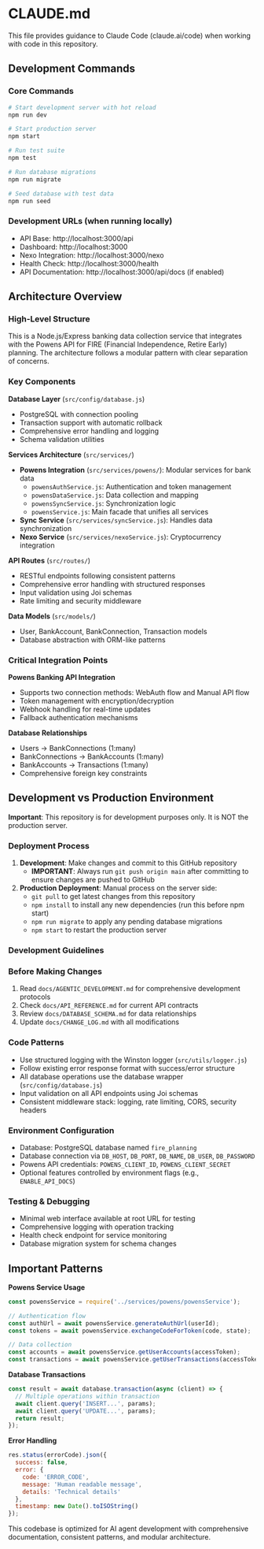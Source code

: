 # CLAUDE.md

This file provides guidance to Claude Code (claude.ai/code) when working with code in this repository.

## Development Commands

### Core Commands
```bash
# Start development server with hot reload
npm run dev

# Start production server
npm start

# Run test suite
npm test

# Run database migrations
npm run migrate

# Seed database with test data
npm run seed
```

### Development URLs (when running locally)
- API Base: http://localhost:3000/api
- Dashboard: http://localhost:3000
- Nexo Integration: http://localhost:3000/nexo
- Health Check: http://localhost:3000/health
- API Documentation: http://localhost:3000/api/docs (if enabled)

## Architecture Overview

### High-Level Structure
This is a Node.js/Express banking data collection service that integrates with the Powens API for FIRE (Financial Independence, Retire Early) planning. The architecture follows a modular pattern with clear separation of concerns.

### Key Components

**Database Layer** (`src/config/database.js`)
- PostgreSQL with connection pooling
- Transaction support with automatic rollback
- Comprehensive error handling and logging
- Schema validation utilities

**Services Architecture** (`src/services/`)
- **Powens Integration** (`src/services/powens/`): Modular services for bank data
  - `powensAuthService.js`: Authentication and token management
  - `powensDataService.js`: Data collection and mapping
  - `powensSyncService.js`: Synchronization logic
  - `powensService.js`: Main facade that unifies all services
- **Sync Service** (`src/services/syncService.js`): Handles data synchronization
- **Nexo Service** (`src/services/nexoService.js`): Cryptocurrency integration

**API Routes** (`src/routes/`)
- RESTful endpoints following consistent patterns
- Comprehensive error handling with structured responses
- Input validation using Joi schemas
- Rate limiting and security middleware

**Data Models** (`src/models/`)
- User, BankAccount, BankConnection, Transaction models
- Database abstraction with ORM-like patterns

### Critical Integration Points

**Powens Banking API Integration**
- Supports two connection methods: WebAuth flow and Manual API flow
- Token management with encryption/decryption
- Webhook handling for real-time updates
- Fallback authentication mechanisms

**Database Relationships**
- Users → BankConnections (1:many)
- BankConnections → BankAccounts (1:many)
- BankAccounts → Transactions (1:many)
- Comprehensive foreign key constraints

## Development vs Production Environment

**Important**: This repository is for development purposes only. It is NOT the production server.

### Deployment Process
1. **Development**: Make changes and commit to this GitHub repository
   - **IMPORTANT**: Always run `git push origin main` after committing to ensure changes are pushed to GitHub
2. **Production Deployment**: Manual process on the server side:
   - `git pull` to get latest changes from this repository
   - `npm install` to install any new dependencies (run this before npm start)
   - `npm run migrate` to apply any pending database migrations
   - `npm start` to restart the production server

### Development Guidelines

### Before Making Changes
1. Read `docs/AGENTIC_DEVELOPMENT.md` for comprehensive development protocols
2. Check `docs/API_REFERENCE.md` for current API contracts
3. Review `docs/DATABASE_SCHEMA.md` for data relationships
4. Update `docs/CHANGE_LOG.md` with all modifications

### Code Patterns
- Use structured logging with the Winston logger (`src/utils/logger.js`)
- Follow existing error response format with success/error structure
- All database operations use the database wrapper (`src/config/database.js`)
- Input validation on all API endpoints using Joi schemas
- Consistent middleware stack: logging, rate limiting, CORS, security headers

### Environment Configuration
- Database: PostgreSQL database named `fire_planning`
- Database connection via `DB_HOST`, `DB_PORT`, `DB_NAME`, `DB_USER`, `DB_PASSWORD`
- Powens API credentials: `POWENS_CLIENT_ID`, `POWENS_CLIENT_SECRET`
- Optional features controlled by environment flags (e.g., `ENABLE_API_DOCS`)

### Testing & Debugging
- Minimal web interface available at root URL for testing
- Comprehensive logging with operation tracking
- Health check endpoint for service monitoring
- Database migration system for schema changes

## Important Patterns

**Powens Service Usage**
```javascript
const powensService = require('../services/powens/powensService');

// Authentication flow
const authUrl = await powensService.generateAuthUrl(userId);
const tokens = await powensService.exchangeCodeForToken(code, state);

// Data collection
const accounts = await powensService.getUserAccounts(accessToken);
const transactions = await powensService.getUserTransactions(accessToken);
```

**Database Transactions**
```javascript
const result = await database.transaction(async (client) => {
  // Multiple operations within transaction
  await client.query('INSERT...', params);
  await client.query('UPDATE...', params);
  return result;
});
```

**Error Handling**
```javascript
res.status(errorCode).json({
  success: false,
  error: {
    code: 'ERROR_CODE',
    message: 'Human readable message',
    details: 'Technical details'
  },
  timestamp: new Date().toISOString()
});
```

This codebase is optimized for AI agent development with comprehensive documentation, consistent patterns, and modular architecture.